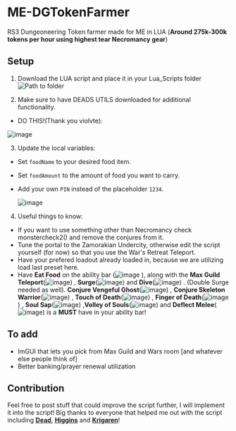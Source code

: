 # ME-DGTokenFarmer
RS3 Dungeoneering Token farmer made for ME in LUA (**Around 275k-300k tokens per hour using highest tear Necromancy gear**)

## Setup
1. Download the LUA script and place it in your Lua_Scripts folder   ![Path to folder](https://github.com/animoofps/ME-DGTokenFarmer/assets/144723877/cc4b571c-57e5-47d3-953f-49c52575d32d)

2. Make sure to have DEADS UTILS downloaded for additional functionality.

- DO THIS!(Thank you violvte):

![image](https://github.com/animoofps/ME-DGTokenFarmer/assets/144723877/a7414ddc-94c7-4466-952b-836b4d3223cc)
                                                        
                                                          
                                                      

 3. Update the local variables:
- Set `foodName` to your desired food item.
- Set `foodAmount` to the amount of food you want to carry.
- Add your own `PIN` instead of the placeholder `1234`.

  ![image](https://github.com/animoofps/ME-DGTokenFarmer/assets/144723877/8858eb61-bf80-4958-b61a-53ea10180c2d)



4. Useful things to know:
-  If you want to use something other than Necromancy check monstercheck2() and remove the conjures from it.
- Tune the portal to the Zamorakian Undercity, otherwise edit the script yourself (for now) so that you use the War's Retreat Teleport.
- Have your prefered loadout already loaded in, because we are utilizing load last preset here.
- Have **Eat Food** on the ability bar (![image](https://github.com/animoofps/ME-DGTokenFarmer/assets/144723877/7ffd0ab0-da20-45df-88fd-f69cdb5a791c)
), along with the **Max Guild Teleport**(![image](https://github.com/animoofps/ME-DGTokenFarmer/assets/144723877/b5659dee-6723-45b2-b241-db525d324071))
, **Surge**(![image](https://github.com/animoofps/ME-DGTokenFarmer/assets/144723877/6146dcaa-e0e3-4943-9589-68f1a77e4486))
 and **Dive**(![image](https://github.com/animoofps/ME-DGTokenFarmer/assets/144723877/279600a2-6c04-49cf-8f5b-1866df924a6b))
. (Double Surge needed as well). **Conjure Vengeful Ghost**(![image](https://github.com/animoofps/ME-DGTokenFarmer/assets/144723877/643f143b-de1b-4aa3-82ae-1f15cda3a30d))
, **Conjure Skeleton Warrior**(![image](https://github.com/animoofps/ME-DGTokenFarmer/assets/144723877/816f3022-4e9e-4eae-a195-b82d3194e925))
, **Touch of Death**(![image](https://github.com/animoofps/ME-DGTokenFarmer/assets/144723877/e959b4f7-50a4-441e-8417-b7b143697b2b))
, **Finger of Death**(![image](https://github.com/animoofps/ME-DGTokenFarmer/assets/144723877/f7e9d5f5-0a89-49e5-8d0e-0b8d021b3892))
, **Soul Sap**(![image](https://github.com/animoofps/ME-DGTokenFarmer/assets/144723877/3eb65d21-c82a-4945-8376-ffa0b2e8cca7))
,**Volley of Souls**(![image](https://github.com/animoofps/ME-DGTokenFarmer/assets/144723877/3e0162fe-7e95-4240-85c2-56d0a11361bf))
and **Deflect Melee**(![image](https://github.com/animoofps/ME-DGTokenFarmer/assets/144723877/18e26310-2482-46aa-a4bf-b1d77857d87c))
 is a **MUST** have in your ability bar!

## To add
- ImGUI that lets you pick from Max Guild and Wars room [and whatever else people think of]
- Better banking/prayer renewal utilization

## Contribution
Feel free to post stuff that could improve the script further, I will implement it into the script!
Big thanks to everyone that helped me out with the script including [**Dead**](https://me.deadcod.es/), [**Higgins**](https://github.com/higgins-dotcom) and [**Krigaren**](https://github.com/Krigarenex)!
